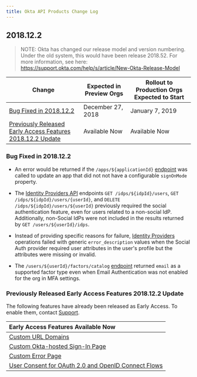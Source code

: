 ```yaml
---
title: Okta API Products Change Log
---
```


## 2018.12.2

> NOTE: Okta has changed our release model and version numbering. Under the old system, this would have been release 2018.52. For more information, see here: <https://support.okta.com/help/s/article/New-Okta-Release-Model>

| Change                                                                                                               | Expected in Preview Orgs | Rollout to Production Orgs Expected to Start |
| -------------------------------------------------------------------------------------------------------------------- | ------------------------ | -------------------------------------------- |
| [Bug Fixed in 2018.12.2](#bug-fixed-in-2018122)                                                                       | December 27, 2018         | January 7, 2019                             |
| [Previously Released Early Access Features 2018.12.2 Update](#previously-released-early-access-features-2018122-update) | Available Now            | Available Now                                |

### Bug Fixed in 2018.12.2

* An error would be returned if the `/apps/${applicationId}` [endpoint](/docs/api/resources/apps#update-application) was called to update an app that did not not have a configurable `signOnMode` property. <!--OKTA-201187-->

* The [Identity Providers API](/docs/api/resources/idps) endpoints `GET /idps/${idpId}/users`, `GET /idps/${idpId}/users/{userId}`, and `DELETE /idps/${idpId}/users/${userId}` previously required the social authentication feature, even for users related to a non-social IdP. Additionally, non-Social IdPs were not included in the results returned by `GET /users/${userId}/idps`. <!--OKTA-199631-->

* Instead of providing specific reasons for failure, [Identity Providers](/docs/api/resources/idps) operations failed with generic `error_description` values when the Social Auth provider required user attributes in the user's profile but the attributes were missing or invalid. <!--OKTA-120115-->

* The `/users/${userId}/factors/catalog` [endpoint](/docs/api/resources/factors#list-factors-to-enroll) returned `email` as a supported factor type even when Email Authentication was not enabled for the org in MFA settings. <!--OKTA-201633-->

### Previously Released Early Access Features 2018.12.2 Update

The following features have already been released as Early Access. To enable them, contact [Support](https://support.okta.com/help/open_case).

| Early Access Features Available Now
| :------------------------------------------------- |
| [Custom URL Domains](#custom-url-domains-are-in-early-access)|
| [Custom Okta-hosted Sign-In Page](#custom-okta-hosted-sign-in-page-is-in-early-access)|
| [Custom Error Page](#custom-error-page-is-in-early-access)|
| [User Consent for OAuth 2.0 and OpenID Connect Flows](#user-consent-for-oauth-20-and-openid-connect-flows-in-early-availability-ea) |
